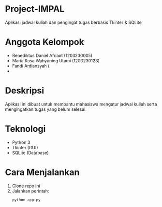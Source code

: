 # Project-IMPAL
Aplikasi jadwal kuliah dan pengingat tugas berbasis Tkinter &amp; SQLite

# Anggota Kelompok
- Benediktus Daniel Afriant (1203230005)
- Maria Rosa Wahyuning Utami (1203230123)
- Fandi Ardiansyah ( 
-

# Deskripsi
Aplikasi ini dibuat untuk membantu mahasiswa mengatur jadwal kuliah serta mengingatkan tugas yang belum selesai.

# Teknologi
- Python 3
- Tkinter (GUI)
- SQLite (Database)

# Cara Menjalankan
1. Clone repo ini
2. Jalankan perintah:
   ```bash
   python app.py
